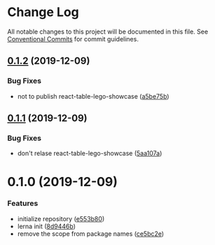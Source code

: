 # Change Log

All notable changes to this project will be documented in this file.
See [Conventional Commits](https://conventionalcommits.org) for commit guidelines.

## [0.1.2](https://github.com/homuler/react-table-lego/compare/v0.1.1...v0.1.2) (2019-12-09)


### Bug Fixes

* not to publish react-table-lego-showcase ([a5be75b](https://github.com/homuler/react-table-lego/commit/a5be75b11dda5eff6721ac1def265fb5fc771757))





## [0.1.1](https://github.com/homuler/react-table-lego/compare/v0.1.0...v0.1.1) (2019-12-09)


### Bug Fixes

* don't relase react-table-lego-showcase ([5aa107a](https://github.com/homuler/react-table-lego/commit/5aa107ac5c99786feb96f9d84429891a5d3600ef))





# 0.1.0 (2019-12-09)


### Features

* initialize repository ([e553b80](https://github.com/homuler/react-table-lego/commit/e553b801acad7204ced7be7963caa0813ab6f506))
* lerna init ([8d9446b](https://github.com/homuler/react-table-lego/commit/8d9446b6453859c6dc69b6fadee768a94c8aa698))
* remove the scope from package names ([ce5bc2e](https://github.com/homuler/react-table-lego/commit/ce5bc2e88c798e62d1a733f3197da521c80b6425))
